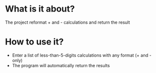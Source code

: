 # What is it about?
The project reformat + and - calculations and return the result

# How to use it?
- Enter a list of less-than-5-digits calculations with any format (+ and - only)
- The program will automatically return the results
